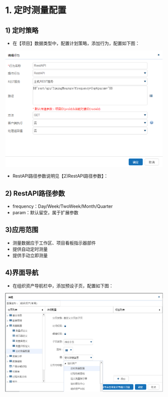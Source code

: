 ﻿# 1. 定时测量配置
## 1) 定时策略 ##

* 在【项目】数据类型中，配置计划策略，添加行为，配置如下图：

![](./VISSLM/配置文档/测量分析/TimingMeasureRest.PNG)

* RestAPI路径参数说明见【2)RestAPI路径参数】：

## 2) RestAPI路径参数 ##
* frequency：Day/Week/TwoWeek/Month/Quarter
* param：默认留空，属于扩展参数

## 3)应用范围

* 测量数据应于工作区、项目看板指示器部件
* 提供自动定时测量
* 提供手动立即测量


## 4)界面导航

* 在组织资产导航栏中，添加预设子页，配置如下图：

![](./VISSLM/配置文档/测量分析/TimingMeasureOrgbrowser.PNG)
